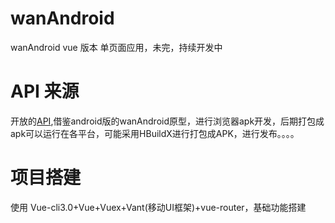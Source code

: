 # wanAndroid
wanAndroid vue 版本 单页面应用，未完，持续开发中
# API 来源
开放的[API](http://www.wanandroid.com/blog/show/2),借鉴android版的wanAndroid原型，进行浏览器apk开发，后期打包成apk可以运行在各平台，可能采用HBuildX进行打包成APK，进行发布。。。。
# 项目搭建

使用 Vue-cli3.0+Vue+Vuex+Vant(移动UI框架)+vue-router，基础功能搭建
